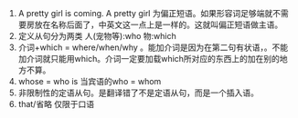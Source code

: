1. A pretty girl is coming.    A pretty girl 为偏正短语。如果形容词足够端就不需要房放在名称后面了，中英文这一点上是一样的。这就叫偏正短语做主语。     
1. 定义从句分为两类   人(宠物等):who  物:which
2. 介词+which = where/when/why 。能加介词是因为在第二句有状语，。不能加介词就只能用which。介词一定要加载which所对应的东西上的加在别的地方不算。            
1. whose = who is   当宾语的who = whom     
1. 非限制性的定语从句。是翻译错了不是定语从句，而是一个插入语。    
1. that/省略   仅限于口语
